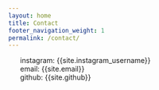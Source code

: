 ```yaml
---
layout: home
title: Contact
footer_navigation_weight: 1
permalink: /contact/
---
```

<div class="text-section">
<ul style="list-style:none;">
<li>instagram: {{site.instagram_username}}</li>
<li>email: {{site.email}}</li>
<li>github: {{site.github}}</li>
</ul>
</div>
